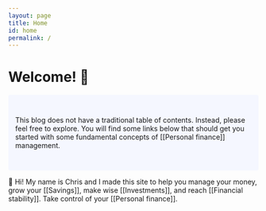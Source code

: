 ```yaml
---
layout: page
title: Home
id: home
permalink: /
---
```


# Welcome! 💸

<p style="padding: 3em 1em; background: #f5f7ff; border-radius: 4px;">
  This blog does not have a traditional table of contents. Instead, please feel free to explore. You will find some links below that should get you started with some fundamental concepts of [[Personal finance]] management.
</p>

👋 Hi! My name is Chris and I made this site to help you manage your money, grow your [[Savings]], make wise [[Investments]], and reach [[Financial stability]]. Take control of your [[Personal finance]].

<style>
  .wrapper {
    max-width: 46em;
  }
</style>
